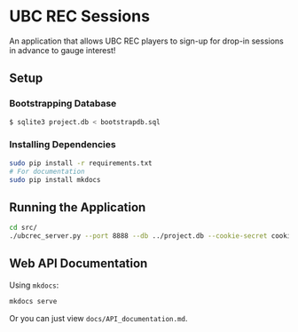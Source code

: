 # UBC REC Sessions

An application that allows UBC REC players to sign-up for drop-in sessions in
 advance to gauge interest!

## Setup

### Bootstrapping Database

```bash
$ sqlite3 project.db < bootstrapdb.sql
```

### Installing Dependencies

```bash
sudo pip install -r requirements.txt
# For documentation
sudo pip install mkdocs
```


## Running the Application

```bash
cd src/
./ubcrec_server.py --port 8888 --db ../project.db --cookie-secret cookies
```


## Web API Documentation

Using `mkdocs`:

```bash
mkdocs serve
```

Or you can just view `docs/API_documentation.md`.
